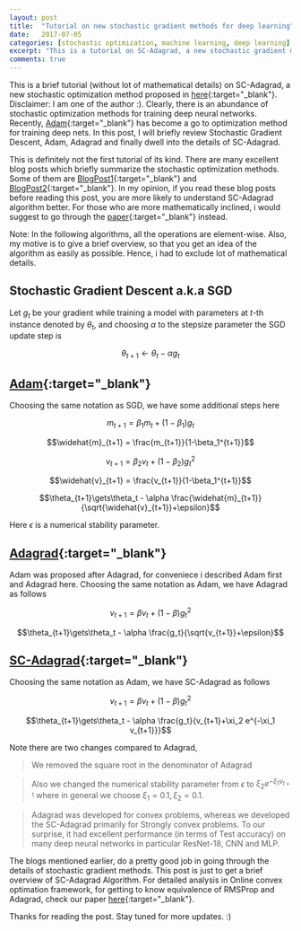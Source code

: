 ```yaml
---
layout: post
title:  "Tutorial on new stochastic gradient methods for deep learning"
date:   2017-07-05 
categories: [stochastic optimization, machine learning, deep learning]
excerpt: "This is a tutorial on SC-Adagrad, a new stochastic gradient method and some comparisions to other methods in particular Adam, SGD, Adagrad."
comments: true
---
```

This is a brief tutorial (without lot of mathematical details) on SC-Adagrad, a new stochastic optimization method proposed in [here](http://www.ml.uni-saarland.de/Publications/MukHei-VariantsRMSPropAdagradLogRegret.pdf){:target="_blank"}. Disclaimer: I am one of the author :). Clearly, there is an abundance of stochastic optimization methods for training deep neural networks. Recently, [Adam](https://arxiv.org/pdf/1412.6980.pdf){:target="_blank"} has become a go to optimization method for training deep nets. In this post, I will briefly review Stochastic Gradient Descent, Adam, Adagrad and finally dwell into the details of SC-Adagrad.

This is definitely not the first tutorial of its kind. There are many excellent blog posts which briefly summarize the stochastic optimization methods. Some of them are [BlogPost1](http://sebastianruder.com/optimizing-gradient-descent/){:target="_blank"} and [BlogPost2](http://colinraffel.com/wiki/stochastic_optimization_techniques){:target="_blank"}. In my opinion, if you read these blog posts before reading this post, you are more likely to understand SC-Adagrad algorithm better. For those who are more mathematically inclined, i would suggest to go through the [paper](http://www.ml.uni-saarland.de/Publications/MukHei-VariantsRMSPropAdagradLogRegret.pdf){:target="_blank"} instead.

Note: In the following algorithms, all the operations are element-wise. Also, my motive is to give a brief overview, so that you get an idea of the algorithm as easily as possible. Hence, i had to exclude lot of mathematical details.

## Stochastic Gradient Descent a.k.a SGD 

Let $g_t$  be your gradient while training a model with parameters at $t$-th instance denoted by $\theta_t$, and choosing $\alpha$ to the stepsize parameter the SGD update step is

$$\theta_{t+1}\gets\theta_t - \alpha g_t$$

## [Adam](https://arxiv.org/pdf/1412.6980.pdf){:target="_blank"}   

Choosing the same notation as SGD, we have some additional steps here

$$m_{t+1} = \beta_1 m_t + (1-\beta_1)g_{t}$$

$$\widehat{m}_{t+1} = \frac{m_{t+1}}{1-\beta_1^{t+1}}$$

$$v_{t+1} = \beta_2 v_t + (1-\beta_2)g_{t}^2$$

$$\widehat{v}_{t+1} = \frac{v_{t+1}}{1-\beta_1^{t+1}}$$

$$\theta_{t+1}\gets\theta_t - \alpha \frac{\widehat{m}_{t+1}}{\sqrt{\widehat{v}_{t+1}}+\epsilon}$$

Here $\epsilon$ is a numerical stability parameter.


## [Adagrad](http://www.magicbroom.info/Papers/DuchiHaSi10.pdf){:target="_blank"}

Adam was proposed after Adagrad, for conveniece i described Adam first and Adagrad here. Choosing the same notation as Adam, we have Adagrad as follows


$$v_{t+1} = \beta v_t + (1-\beta)g_{t}^2$$

$$\theta_{t+1}\gets\theta_t - \alpha \frac{g_t}{\sqrt{v_{t+1}}+\epsilon}$$


## [SC-Adagrad](http://www.ml.uni-saarland.de/Publications/MukHei-VariantsRMSPropAdagradLogRegret.pdf){:target="_blank"}

Choosing the same notation as Adam, we have SC-Adagrad as follows


$$v_{t+1} = \beta v_t + (1-\beta)g_{t}^2$$

$$\theta_{t+1}\gets\theta_t - \alpha \frac{g_t}{v_{t+1}+\xi_2 e^{-\xi_1 v_{t+1}}}$$

Note there are two changes compared to Adagrad, 

> We removed the square root in the denominator of Adagrad

> Also we changed the numerical stability parameter from $\epsilon$ to $\xi_2 e^{-\xi_1 v_{t+1}}$ where  in general we choose $\xi_1=0.1, \xi_2=0.1$.

> Adagrad was developed for convex problems, whereas we developed the SC-Adagrad primarily for Strongly convex problems. To our surprise, it had excellent performance (in terms of Test accuracy) on many deep neural networks in particular ResNet-18, CNN and MLP.

The blogs mentioned earlier, do a pretty good job in going through the details of stochastic gradient methods. This post is just to get a brief overview of SC-Adagrad Algorithm. For detailed analysis in Online convex optimation framework, for getting to know equivalence of RMSProp and Adagrad, check our paper [here](http://www.ml.uni-saarland.de/Publications/MukHei-VariantsRMSPropAdagradLogRegret.pdf){:target="_blank"}.

Thanks for reading the post. Stay tuned for more updates. :)

<!-- TODO: Motivation, more details fill in other algorithms aswell
Give Code aswell maybe github repo
Add resnet, cnn exps -->
